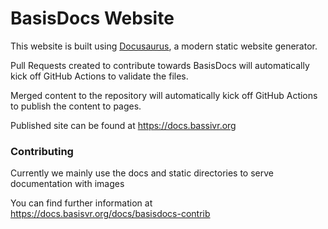 # BasisDocs Website

This website is built using [Docusaurus](https://docusaurus.io/), a modern static website generator. 

Pull Requests created to contribute towards BasisDocs will automatically kick off GitHub Actions to validate the files.

Merged content to the repository will automatically kick off GitHub Actions to publish the content to pages.

Published site can be found at https://docs.bassivr.org

### Contributing

Currently we mainly use the docs and static directories to serve documentation with images

You can find further information at https://docs.basisvr.org/docs/basisdocs-contrib

